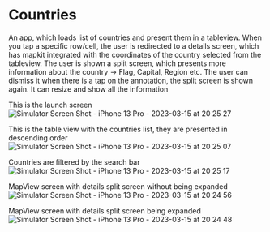 # Countries
An app, which loads list of countries and present them in a tableview. When you tap a specific row/cell, the user is redirected to a details screen, which 
has mapkit integrated with the coordinates of the country selected from the tableview.
The user is shown a split screen, which presents more information about the country -> Flag, Capital, Region etc.
The user can dismiss it when there is a tap on the annotation, the split screen is shown again. It can resize and show all the information 

This is the launch screen
![Simulator Screen Shot - iPhone 13 Pro - 2023-03-15 at 20 25 27](https://user-images.githubusercontent.com/34027306/225408283-2ca2b3b5-1324-41fd-b9f5-b39684438b06.png)

This is the table view with the countries list, they are presented in descending order
 ![Simulator Screen Shot - iPhone 13 Pro - 2023-03-15 at 20 25 07](https://user-images.githubusercontent.com/34027306/225407917-aba044f0-040c-4738-9355-91c3bc501ab2.png)
 
 Countries are filtered by the search bar 
![Simulator Screen Shot - iPhone 13 Pro - 2023-03-15 at 20 25 17](https://user-images.githubusercontent.com/34027306/225407933-7afc563e-5db0-41c0-b5a7-80ef4d30e836.png)

MapView screen with details split screen without being expanded
![Simulator Screen Shot - iPhone 13 Pro - 2023-03-15 at 20 24 56](https://user-images.githubusercontent.com/34027306/225407952-67f0098a-49c9-4ccc-8786-7bbddbae2037.png)

MapView screen with details split screen being expanded
![Simulator Screen Shot - iPhone 13 Pro - 2023-03-15 at 20 24 48](https://user-images.githubusercontent.com/34027306/225407963-8b131443-2106-4d87-a2b1-84bc8d5626c4.png)
